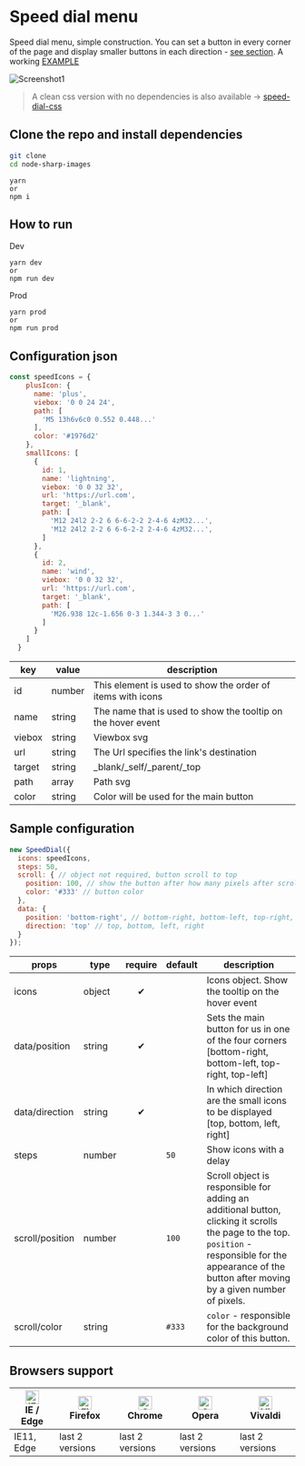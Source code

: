 # Speed dial menu
Speed dial menu, simple construction. You can set a button in every corner of the page and display smaller buttons in each direction - [see section](https://github.com/tomik23/speed-dial-menu#sample-configuration). A working [EXAMPLE](https://tomik23.github.io/speed-dial-menu/)

![Screenshot1](https://github.com/tomik23/speed-dial-menu/blob/master/example.jpg)

> A clean css version with no dependencies is also available -> [speed-dial-css](https://github.com/tomik23/speed-dial-menu/tree/speed-dial-css)


## Clone the repo and install dependencies
```bash
git clone 
cd node-sharp-images
```
```
yarn
or
npm i
```

## How to run
Dev
```
yarn dev
or
npm run dev
```
Prod
```
yarn prod
or
npm run prod
```

## Configuration json

```js
const speedIcons = {
    plusIcon: {
      name: 'plus',
      viebox: '0 0 24 24',
      path: [
        'M5 13h6v6c0 0.552 0.448...'
      ],
      color: '#1976d2'
    },
    smallIcons: [
      {
        id: 1,
        name: 'lightning',
        viebox: '0 0 32 32',
        url: 'https://url.com',
        target: '_blank',
        path: [
          'M12 24l2 2-2 6 6-6-2-2 2-4-6 4zM32...',
          'M12 24l2 2-2 6 6-6-2-2 2-4-6 4zM32...',
        ]
      },
      {
        id: 2,
        name: 'wind',
        viebox: '0 0 32 32',
        url: 'https://url.com',
        target: '_blank',
        path: [
          'M26.938 12c-1.656 0-3 1.344-3 3 0...'
        ]
      }
    ]
  }
```

key | value | description
---- | ------- | -----------
id | number | This element is used to show the order of items with icons
name | string | The name that is used to show the tooltip on the hover event
viebox | string | Viewbox svg
url | string | The Url specifies the link's destination
target | string | _blank/_self/_parent/_top
path | array | Path svg
color | string | Color will be used for the main button

## Sample configuration

```js
new SpeedDial({
  icons: speedIcons,
  steps: 50,
  scroll: { // object not required, button scroll to top
    position: 100, // show the button after how many pixels after scrolling
    color: '#333' // button color
  },
  data: {
    position: 'bottom-right', // bottom-right, bottom-left, top-right, top-left
    direction: 'top' // top, bottom, left, right
  }
});
```

props | type | require | default | description
---- | ------- | :-----------: | ----------- | ---------------
icons | object | ✔ |  | Icons object. Show the tooltip on the hover event
data/position | string | ✔ |  | Sets the main button for us in one of the four corners [bottom-right, bottom-left, top-right, top-left]
data/direction | string | ✔ |  | In which direction are the small icons to be displayed [top, bottom, left, right]
steps | number |  | `50` | Show icons with a delay
scroll/position | number |  | `100`  | Scroll object is responsible for adding an additional button, clicking it scrolls the page to the top.<br />`position` - responsible for the appearance of the button after moving by a given number of pixels.
scroll/color | string |  | `#333` | `color` - responsible for the background color of this button.

## Browsers support

| [<img src="https://raw.githubusercontent.com/alrra/browser-logos/master/src/edge/edge_48x48.png" alt="IE / Edge" width="24px" height="24px" />](http://godban.github.io/browsers-support-badges/)<br/>IE / Edge | [<img src="https://raw.githubusercontent.com/alrra/browser-logos/master/src/firefox/firefox_48x48.png" alt="Firefox" width="24px" height="24px" />](http://godban.github.io/browsers-support-badges/)<br/>Firefox | [<img src="https://raw.githubusercontent.com/alrra/browser-logos/master/src/chrome/chrome_48x48.png" alt="Chrome" width="24px" height="24px" />](http://godban.github.io/browsers-support-badges/)<br/>Chrome | [<img src="https://raw.githubusercontent.com/alrra/browser-logos/master/src/opera/opera_48x48.png" alt="Opera" width="24px" height="24px" />](http://godban.github.io/browsers-support-badges/)<br/>Opera | [<img src="https://raw.githubusercontent.com/alrra/browser-logos/master/src/vivaldi/vivaldi_48x48.png" alt="Vivaldi" width="24px" height="24px" />](http://godban.github.io/browsers-support-badges/)<br/>Vivaldi |
| --------- | --------- | --------- | --------- | --------- |
| IE11, Edge| last 2 versions| last 2 versions| last 2 versions| last 2 versions